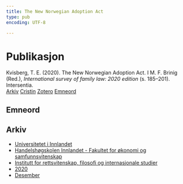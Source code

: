 ```yaml
---
title: The New Norwegian Adoption Act
type: pub
encoding: UTF-8

---
```

<h1>Publikasjon</h1>
<article id="csl-bib-container-5PFMHT9D" class="csl-bib-container">
  <div class="csl-bib-body"> <div class="csl-entry">Kvisberg, T. E. (2020). The New Norwegian Adoption Act. I M. F. Brinig (Red.), <i>International survey of family law: 2020 edition</i> (s. 185–201). Intersentia.</div> </div>
  <div class="csl-bib-buttons">
    <a href="#taxonomy-article-5PFMHT9D" alt="archive" class="csl-bib-button">Arkiv</a>
    <a href="https://app.cristin.no/results/show.jsf?id=1862668" alt="Cristin" class="csl-bib-button">Cristin</a>
    <a href="http://zotero.org/groups/5881554/items/5PFMHT9D" alt="Zotero" class="csl-bib-button">Zotero</a>
    <a href="#keywords-article-5PFMHT9D" alt="keywords" class="csl-bib-button">Emneord</a>
  </div>
  <div id="csl-bib-meta-container-5PFMHT9D"></div>
</article>
<div id="csl-bib-meta-5PFMHT9D" class="csl-bib-meta">
  <article id="keywords-article-5PFMHT9D" class="keywords-article">
    <h1>Emneord</h1>
    
  </article>
  <article id="taxonomy-article-5PFMHT9D" class="taxonomy-article">
    <h1>Arkiv</h1>
    <ul>
      <li>
        <a href="/nn/archive/?key=3DCRN523">Universitetet i Innlandet</a>
      </li>
      <li>
        <a href="/nn/archive/?key=DU8Q9LN9">Handelshøgskolen Innlandet - Fakultet for økonomi og samfunnsvitenskap</a>
      </li>
      <li>
        <a href="/nn/archive/?key=ITYAG68H">Institutt for rettsvitenskap, filosofi og internasjonale studier</a>
      </li>
      <li>
        <a href="/nn/archive/?key=JASBEF8B">2020</a>
      </li>
      <li>
        <a href="/nn/archive/?key=IRQF34UE">Desember</a>
      </li>
    </ul>
  </article>
</div>
